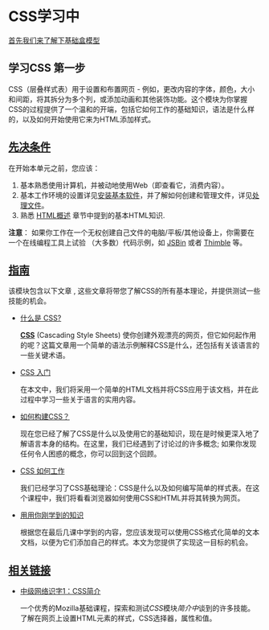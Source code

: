 # CSS学习中

<a href='./aBox.md'>首先我们来了解下基础盒模型</a>
## 学习CSS 第一步

CSS（层叠样式表）用于设置和布置网页 - 例如，更改内容的字体，颜色，大小和间距，将其拆分为多个列，或添加动画和其他装饰功能。这个模块为你掌握CSS的过程提供了一个温和的开端，包括它如何工作的基础知识，语法是什么样的，以及如何开始使用它来为HTML添加样式。

## [先决条件](https://developer.mozilla.org/zh-CN/docs/Learn/CSS/First_steps#先决条件)

在开始本单元之前，您应该：

1. 基本熟悉使用计算机，并被动地使用Web（即查看它，消费内容）。
2. 基本工作环境的设置详见[安装基本软件](https://developer.mozilla.org/zh-CN/docs/Learn/Getting_started_with_the_web/Installing_basic_software)，并了解如何创建和管理文件，详见[处理文件](https://developer.mozilla.org/zh-CN/docs/Learn/Getting_started_with_the_web/Dealing_with_files)。
3. 熟悉 [HTML概述](https://developer.mozilla.org/zh-CN/docs/learn/HTML/Introduction_to_HTML) 章节中提到的基本HTML知识.

**注意**： 如果你工作在一个无权创建自己文件的电脑/平板/其他设备上，你需要在一个在线编程工具上试验 （大多数）代码示例，如 [JSBin](http://jsbin.com/) 或者 [Thimble](https://thimble.mozilla.org/) 等。

## [指南](https://developer.mozilla.org/zh-CN/docs/Learn/CSS/First_steps#指南)

该模块包含以下文章 , 这些文章将带您了解CSS的所有基本理论，并提供测试一些技能的机会。

- [什么是 CSS?](https://developer.mozilla.org/zh-CN/docs/Learn/CSS/First_steps/What_is_CSS)

  **[CSS](https://developer.mozilla.org/en-US/docs/Glossary/CSS)** (Cascading Style Sheets) 使你创建外观漂亮的网页，但它如何起作用的呢？这篇文章用一个简单的语法示例解释CSS是什么，还包括有关该语言的一些关键术语。

- [CSS 入门](https://developer.mozilla.org/zh-CN/docs/Learn/CSS/First_steps/Getting_started)

  在本文中，我们将采用一个简单的HTML文档并将CSS应用于该文档，并在此过程中学习一些关于语言的实用内容。

- [如何构建CSS？](https://developer.mozilla.org/zh-CN/docs/Learn/CSS/First_steps/How_CSS_is_structured)

  现在您已经了解了CSS是什么以及使用它的基础知识，现在是时候更深入地了解语言本身的结构。在这里，我们已经遇到了讨论过的许多概念; 如果你发现任何令人困惑的概念，你可以回到这个回顾。

- [CSS 如何工作](https://developer.mozilla.org/zh-CN/docs/Learn/CSS/First_steps/How_CSS_works)

  我们已经学习了CSS基础理论：CSS是什么以及如何编写简单的样式表。在这个课程中，我们将看看浏览器如何使用CSS和HTML并将其转换为网页。

- [用用你刚学到的知识](https://developer.mozilla.org/zh-CN/docs/Learn/CSS/First_steps/Using_your_new_knowledge)

  根据您在最后几课中学到的内容，您应该发现可以使用CSS格式化简单的文本文档，以便为它们添加自己的样式。本文为您提供了实现这一目标的机会。

## [相关链接](https://developer.mozilla.org/zh-CN/docs/Learn/CSS/First_steps#相关链接)

- [中级网络识字1：CSS简介](https://teach.mozilla.org/activities/intermediate-web-lit/)

  一个优秀的Mozilla基础课程，探索和测试*CSS*模块*简介中*谈到的许多技能。了解在网页上设置HTML元素的样式，CSS选择器，属性和值。
